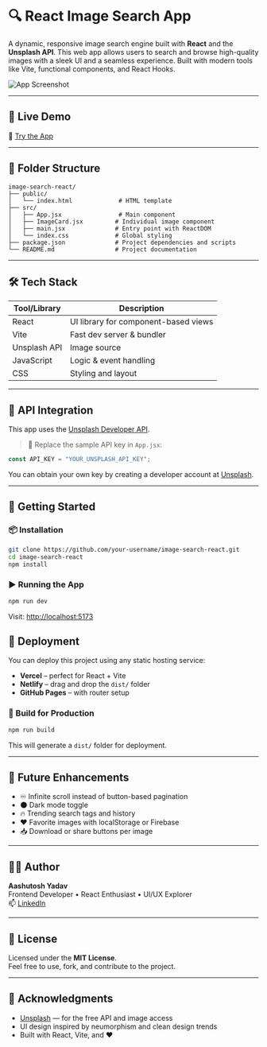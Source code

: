 # 🔍 React Image Search App

A dynamic, responsive image search engine built with **React** and the **Unsplash API**. This web app allows users to search and browse high-quality images with a sleek UI and a seamless experience. Built with modern tools like Vite, functional components, and React Hooks.

![App Screenshot](./public/demo.png)

---

## 🚀 Live Demo

🔗 [Try the App](https://imageforall.netlify.app/)



---

## 📂 Folder Structure

```plaintext
image-search-react/
├── public/
│   └── index.html             # HTML template
├── src/
│   ├── App.jsx                # Main component
│   ├── ImageCard.jsx         # Individual image component
│   ├── main.jsx              # Entry point with ReactDOM
│   └── index.css             # Global styling
├── package.json              # Project dependencies and scripts
└── README.md                 # Project documentation
```

---

## 🛠️ Tech Stack

| Tool/Library   | Description                         |
|----------------|-------------------------------------|
| React          | UI library for component-based views |
| Vite           | Fast dev server & bundler           |
| Unsplash API   | Image source                        |
| JavaScript     | Logic & event handling              |
| CSS            | Styling and layout                  |

---

## 🔐 API Integration

This app uses the [Unsplash Developer API](https://unsplash.com/developers).

> 📌 Replace the sample API key in `App.jsx`:

```javascript
const API_KEY = "YOUR_UNSPLASH_API_KEY";
```

You can obtain your own key by creating a developer account at [Unsplash](https://unsplash.com/developers).

---

## 🧪 Getting Started

### 📦 Installation

```bash
git clone https://github.com/your-username/image-search-react.git
cd image-search-react
npm install
```

### ▶️ Running the App

```bash
npm run dev
```

Visit: [http://localhost:5173](http://localhost:5173)


## 🚀 Deployment

You can deploy this project using any static hosting service:

- **Vercel** – perfect for React + Vite
- **Netlify** – drag and drop the `dist/` folder
- **GitHub Pages** – with router setup

### 🔧 Build for Production

```bash
npm run build
```

This will generate a `dist/` folder for deployment.

---

## 🔮 Future Enhancements

- ♾️ Infinite scroll instead of button-based pagination
- 🌑 Dark mode toggle
- 🔥 Trending search tags and history
- ❤️ Favorite images with localStorage or Firebase
- 📥 Download or share buttons per image

---

## 👨‍💻 Author

**Aashutosh Yadav**  
Frontend Developer • React Enthusiast • UI/UX Explorer  
📫 [LinkedIn](https://www.linkedin.com/in/aashutosh-yadav-8635011a0/)  


---

## 📄 License

Licensed under the **MIT License**.  
Feel free to use, fork, and contribute to the project.

---

## 🙏 Acknowledgments

- [Unsplash](https://unsplash.com) — for the free API and image access  
- UI design inspired by neumorphism and clean design trends  
- Built with React, Vite, and ❤️
